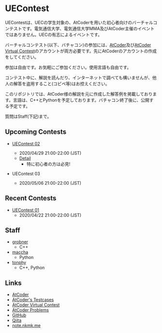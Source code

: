 # UEContest
UEContestは、UECの学生対象の、AtCoderを用いた初心者向けのバーチャルコンテストです。電気通信大学、電気通信大学MMA及びAtCoder主催のイベントではありません。UECの有志によるイベントです。

バーチャルコンテスト(以下、バチャコン)の参加には、[AtCoder](https://atcoder.jp/)及び[AtCoder Virtual Contest](https://not-522.appspot.com/)のアカウントが両方必要です。先にAtCoderのアカウントの作成をしてください。

参加は自由です。お気軽にご参加ください。使用言語も自由です。

コンテスト中に、解説を読んだり、インターネットで調べても構いませんが、他人の解答を盗用すること(コピペ等)はお控えください。

このリポジトリでは、AtCoder様の解説を元に作成した解答例を掲載しております。言語は、C++とPythonを予定しております。バチャコン終了後に、公開する予定です。

質問はStaff(下記)まで。

## Upcoming Contests
  * [UEContest 02](https://not-522.appspot.com/contest/4833554393464832)
    - 2020/04/29 21:00-22:00 (JST)
    - [Detail](./UEContest02/detail.md)
      - 特に初心者の方は必見!

  * UEContest 03
    - 2020/05/06 21:00-22:00 (JST)

## Recent Contests
  * [UEContest 01](https://not-522.appspot.com/contest/5687465664839680)
    - 2020/04/22 21:00-22:00 (JST)

## Staff
  * [grobner](https://twitter.com/bokuroro)
    - C++
  * [maccha](https://twitter.com/macchaakamaccha)
    - Python
  * [tonphy](https://twitter.com/tonphy_1322007)
    - C++, Python

## Links
  * [AtCoder](https://atcoder.jp/)
  * [AtCoder's Testcases](https://www.dropbox.com/sh/nx3tnilzqz7df8a/AAAYlTq2tiEHl5hsESw6-yfLa?dl=0)
  * [AtCoder Virtual Contest](https://not-522.appspot.com/)
  * [AtCoder Problems](https://kenkoooo.com/atcoder/)
  * [GitHub](https://github.com/)
  * [Qiita](https://qiita.com/)
  * [note.nkmk.me](https://note.nkmk.me/)
